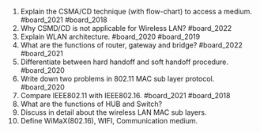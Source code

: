 1. Explain the CSMA/CD technique (with flow-chart) to access a medium. #board_2021 #board_2018 
2. Why CSMD/CD is not applicable for Wireless LAN? #board_2022 
3. Explain WLAN architecture. #board_2020 #board_2019 
4. What are the functions of router, gateway and bridge? #board_2022 #board_2021 
5. Differentiate between hard handoff and soft handoff procedure. #board_2020 
6. Write down two problems in 802.11 MAC sub layer protocol. #board_2020 
7. Compare IEEE802.11 with IEEE802.16. #board_2021 #board_2018 
8. What are the functions of HUB and Switch? 
9. Discuss in detail about the wireless LAN MAC sub layers.
10. Define WiMaX(802.16), WIFI, Communication medium.